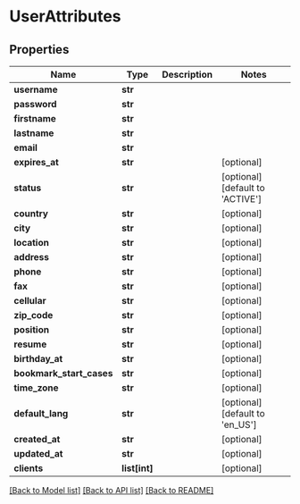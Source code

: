 # UserAttributes

## Properties
Name | Type | Description | Notes
------------ | ------------- | ------------- | -------------
**username** | **str** |  | 
**password** | **str** |  | 
**firstname** | **str** |  | 
**lastname** | **str** |  | 
**email** | **str** |  | 
**expires_at** | **str** |  | [optional] 
**status** | **str** |  | [optional] [default to 'ACTIVE']
**country** | **str** |  | [optional] 
**city** | **str** |  | [optional] 
**location** | **str** |  | [optional] 
**address** | **str** |  | [optional] 
**phone** | **str** |  | [optional] 
**fax** | **str** |  | [optional] 
**cellular** | **str** |  | [optional] 
**zip_code** | **str** |  | [optional] 
**position** | **str** |  | [optional] 
**resume** | **str** |  | [optional] 
**birthday_at** | **str** |  | [optional] 
**bookmark_start_cases** | **str** |  | [optional] 
**time_zone** | **str** |  | [optional] 
**default_lang** | **str** |  | [optional] [default to 'en_US']
**created_at** | **str** |  | [optional] 
**updated_at** | **str** |  | [optional] 
**clients** | **list[int]** |  | [optional] 

[[Back to Model list]](../README.md#documentation-for-models) [[Back to API list]](../README.md#documentation-for-api-endpoints) [[Back to README]](../README.md)


